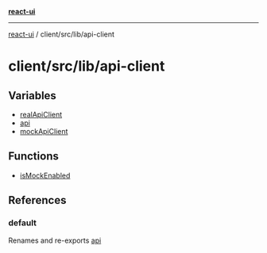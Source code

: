 [**react-ui**](../../../../README.md)

***

[react-ui](../../../../README.md) / client/src/lib/api-client

# client/src/lib/api-client

## Variables

- [realApiClient](variables/realApiClient.md)
- [api](variables/api.md)
- [mockApiClient](variables/mockApiClient.md)

## Functions

- [isMockEnabled](functions/isMockEnabled.md)

## References

### default

Renames and re-exports [api](variables/api.md)
